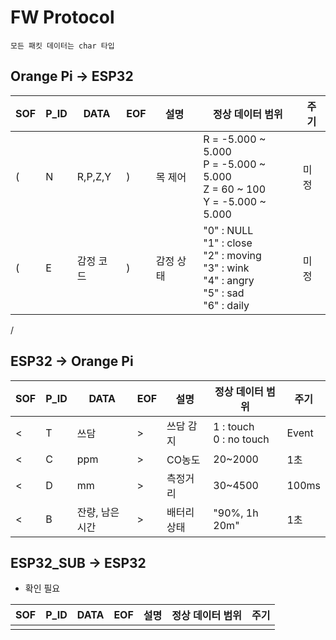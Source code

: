 # FW Protocol

`모든 패킷 데이터는 char 타입`

## Orange Pi -> ESP32

| SOF | P_ID | DATA      | EOF | 설명      | 정상 데이터 범위                 | 주기  |
|-----|------|-----------|-----|-----------|----------------------------------|-------|
| (   | N    | R,P,Z,Y   | )   | 목 제어   | R = -5.000 ~ 5.000 <br> P = -5.000 ~ 5.000 <br> Z = 60 ~ 100 <br> Y = -5.000 ~ 5.000 | 미정 |
| (   | E    | 감정 코드 | )   | 감정 상태 | "0" : NULL <br> "1" : close <br> "2" : moving <br> "3" : wink <br> "4" : angry <br> "5" : sad <br> "6" : daily | 미정 |
/
## ESP32 -> Orange Pi

| SOF | P_ID | DATA            | EOF | 설명        | 정상 데이터 범위 | 주기  |
|-----|------|-----------------|-----|-------------|------------------|-------|
| <   | T    | 쓰담            | >   | 쓰담 감지   | 1 : touch <br> 0 : no touch | Event |
| <   | C    | ppm             | >   | CO농도      | 20~2000          | 1초   |
| <   | D    | mm              | >   | 측정거리    | 30~4500          | 100ms |
| <   | B    | 잔량, 남은 시간 | >   | 배터리 상태 | "90%, 1h 20m" | 1초   |

## ESP32_SUB -> ESP32

- 확인 필요

| SOF | P_ID | DATA            | EOF | 설명        | 정상 데이터 범위 | 주기  |
|-----|------|-----------------|-----|-------------|------------------|-------|
|       |     |                 |       |           |                   |       | 